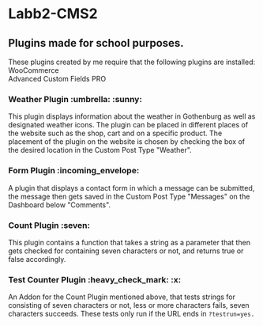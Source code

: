 # Labb2-CMS2
<h2> Plugins made for school purposes.</h2>


These plugins created by me require that the following plugins are installed: <br>
WooCommerce <br>
Advanced Custom Fields PRO

<h3> Weather Plugin :umbrella: :sunny: </h3>
This plugin displays information about the weather in Gothenburg as well as designated weather icons. The plugin can be placed in different places of the website such as the shop, cart and on a specific product. The placement of the plugin on the website is chosen by checking the box of the desired location in the Custom Post Type "Weather". 


<h3> Form Plugin :incoming_envelope:</h3>
A plugin that displays a contact form in which a message can be submitted, the message then gets saved in the Custom Post Type "Messages" on the Dashboard below "Comments".



<h3> Count Plugin  :seven: </h3>
This plugin contains a function that takes a string as a parameter that then gets checked for containing seven characters or not, and returns true or false accordingly. 



<h3> Test Counter Plugin  :heavy_check_mark:  :x: </h3>
An Addon for the Count Plugin mentioned above, that tests strings for consisting of seven characters or not, less or more characters fails, seven characters succeeds. These tests only run if the URL ends in <code>?testrun=yes. 

